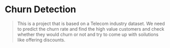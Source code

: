# Churn Detection
> This is a project that is based on a Telecom industry dataset. We need to predict the churn rate and find the high value customers and check whether they would churn or not and try to come up with soilutions like offering discounts.
